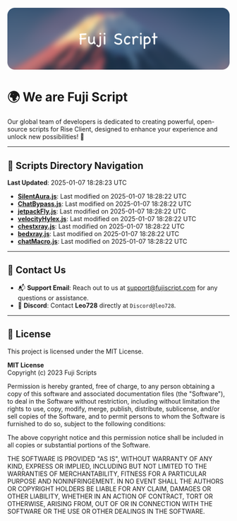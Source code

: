 ![Banner](.github/b.webp)

# 🌍 **We are Fuji Script**

Our global team of developers is dedicated to creating powerful, open-source scripts for Rise Client, designed to enhance your experience and unlock new possibilities! 🌟

---
<!-- SCRIPTS_NAVIGATION_START -->
## 📂 **Scripts Directory Navigation**

**Last Updated**: 2025-01-07 18:28:23 UTC

- **[SilentAura.js](scripts/SilentAura.js)**: Last modified on 2025-01-07 18:28:22 UTC
- **[ChatBypass.js](scripts/ChatBypass.js)**: Last modified on 2025-01-07 18:28:22 UTC
- **[jetpackFly.js](scripts/jetpackFly.js)**: Last modified on 2025-01-07 18:28:22 UTC
- **[velocityHylex.js](scripts/velocityHylex.js)**: Last modified on 2025-01-07 18:28:22 UTC
- **[chestxray.js](scripts/chestxray.js)**: Last modified on 2025-01-07 18:28:22 UTC
- **[bedxray.js](scripts/bedxray.js)**: Last modified on 2025-01-07 18:28:22 UTC
- **[chatMacro.js](scripts/chatMacro.js)**: Last modified on 2025-01-07 18:28:22 UTC

<!-- SCRIPTS_NAVIGATION_END -->

---

## 💬 **Contact Us**  
- 📬 **Support Email**: Reach out to us at [support@fujiscript.com](mailto:support@fujiscript.com) for any questions or assistance.  
- 💬 **Discord**: Contact **Leo728** directly at `Discord@leo728`.

---

## 📜 **License**

This project is licensed under the MIT License.  

**MIT License**  
Copyright (c) 2023 Fuji Scripts  

Permission is hereby granted, free of charge, to any person obtaining a copy of this software and associated documentation files (the "Software"), to deal in the Software without restriction, including without limitation the rights to use, copy, modify, merge, publish, distribute, sublicense, and/or sell copies of the Software, and to permit persons to whom the Software is furnished to do so, subject to the following conditions:  

The above copyright notice and this permission notice shall be included in all copies or substantial portions of the Software.  

THE SOFTWARE IS PROVIDED "AS IS", WITHOUT WARRANTY OF ANY KIND, EXPRESS OR IMPLIED, INCLUDING BUT NOT LIMITED TO THE WARRANTIES OF MERCHANTABILITY, FITNESS FOR A PARTICULAR PURPOSE AND NONINFRINGEMENT. IN NO EVENT SHALL THE AUTHORS OR COPYRIGHT HOLDERS BE LIABLE FOR ANY CLAIM, DAMAGES OR OTHER LIABILITY, WHETHER IN AN ACTION OF CONTRACT, TORT OR OTHERWISE, ARISING FROM, OUT OF OR IN CONNECTION WITH THE SOFTWARE OR THE USE OR OTHER DEALINGS IN THE SOFTWARE.  
